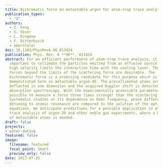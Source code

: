 ```yaml
---
title: Bichromatic force on metastable argon for atom-trap trace analysis
publication_types:
  - "2"
authors:
  - Z. Feng
  - S. Ebser
  - L. Ringena
  - F. Ritterbusch
  - oberthaler
doi: 10.1103/PhysRevA.96.013424
publication: Phys. Rev. A **96**, 013424
abstract: For an efficient performance of atom-trap trace analysis, it is
  important to collimate the particles emitted from an effusive source. Their
  high velocity limits the interaction time with the cooling laser. Therefore,
  forces beyond the limits of the scattering force are desirable. The
  bichromatic force is a promising candidate for this purpose which is
  demonstrated here on metastable argon-40. The precollimated atoms are
  deflected in one dimension and the acquired Doppler shift is detected by
  absorption spectroscopy. With the experimentally accessible parameters, it was
  possible to measure a force three times stronger than the scattering force.
  Systematic studies on its dependence on Rabi frequency, phase difference, and
  detuning to atomic resonance are compared to the solution of the optical Bloch
  equations. We anticipate predictions for a possible application in atom-trap
  trace analysis of argon-39 and other noble gas experiments, where a high flux
  of metastable atoms is needed.
draft: false
projects:
- water-dating
featured: false
image:
  filename: featured
  focal_point: Smart
  preview_only: false
date: 2017-07-25
---
```

